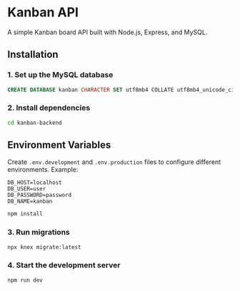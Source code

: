 # Kanban API

A simple Kanban board API built with Node.js, Express, and MySQL.

## Installation

### 1. Set up the MySQL database
```sql
CREATE DATABASE kanban CHARACTER SET utf8mb4 COLLATE utf8mb4_unicode_ci;
```

### 2. Install dependencies
```sh
cd kanban-backend
```

## Environment Variables
Create `.env.development` and `.env.production` files to configure different environments. Example:
```env
DB_HOST=localhost
DB_USER=user
DB_PASSWORD=password
DB_NAME=kanban
```

```sh
npm install
```

### 3. Run migrations
```sh
npx knex migrate:latest
```

### 4. Start the development server
```sh
npm run dev
```




